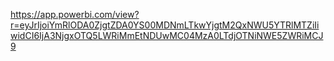 https://app.powerbi.com/view?r=eyJrIjoiYmRlODA0ZjgtZDA0YS00MDNmLTkwYjgtM2QxNWU5YTRlMTZiIiwidCI6IjA3NjgxOTQ5LWRiMmEtNDUwMC04MzA0LTdjOTNiNWE5ZWRiMCJ9
